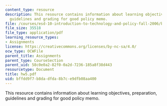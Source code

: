```yaml
---
content_type: resource
description: This resource contains information about learning objectives, preparation,
  guidelines and grading for good policy memo.
file: /courses/esd-10-introduction-to-technology-and-policy-fall-2006/bffdd9f7b8dadfda8b7ce9dfb08aa400_hw5.pdf
file_size: 35518
file_type: application/pdf
learning_resource_types:
- Assignments
license: https://creativecommons.org/licenses/by-nc-sa/4.0/
ocw_type: OCWFile
parent_title: Assignments
parent_type: CourseSection
parent_uid: 58c0e0a2-82f0-0a2d-7236-185a8f38d443
resourcetype: Document
title: hw5.pdf
uid: bffdd9f7-b8da-dfda-8b7c-e9dfb08aa400
---
```

This resource contains information about learning objectives, preparation, guidelines and grading for good policy memo.